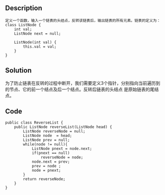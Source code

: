 ## Description
```
定义一个函数，输入一个链表的头结点，反转该链表后，输出链表的所有元素。链表的定义为：
class ListNode {
    int val;
    ListNode next = null;

    ListNode(int val) {
        this.val = val;
    }
}
```
## Solution
为了防止链表在反转的过程中断开，我们需要定义3个指针，分别指向当前遍历到的节点、它的前一个结点及后一个结点。反转后链表的头结点
是原始链表的尾结点。
## Code
```
public class ReverseList {
    public ListNode reverseList(ListNode head) {
		ListNode reverseNode = null;
        ListNode node  = head;
        ListNode prev = null;
        while(node != null){
            ListNode pnext = node.next;
            if(pnext == null)
                reverseNode = node;
            node.next = prev;
            prev = node ;
            node = pnext;
        }
        return reverseNode;
    }
}
```
